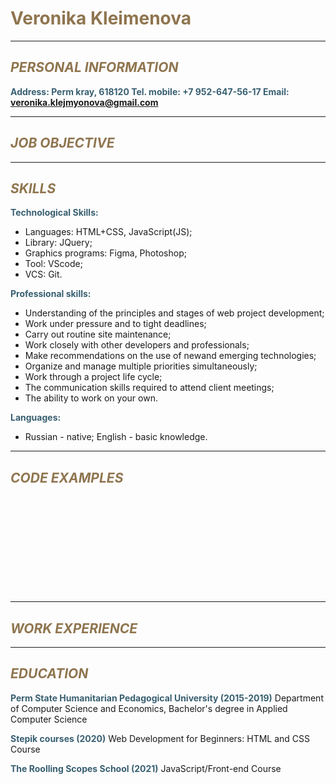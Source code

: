 # **<span style="color:#8f754f"> Veronika Kleimenova</span>**
***
## ***<span style="color:#8f754f">PERSONAL INFORMATION</span>***
**<span style="color:#385f71"> Address: Perm kray, 618120 
Tel. mobile: +7 952-647-56-17
Email: veronika.klejmyonova@gmail.com</span>**
***
## ***<span style="color:#8f754f">JOB OBJECTIVE</span>***

***
## ***<span style="color:#8f754f">SKILLS</span>***
**<span style="color:#385f71">Technological Skills:</span>**
* Languages: HTML+CSS, JavaScript(JS);
* Library: JQuery;
* Graphics programs: Figma, Photoshop;
* Tool: VScode;
* VCS: Git.

**<span style="color:#385f71">Professional skills:</span>**
* Understanding of the principles and stages of web project development;
* Work under pressure and to tight deadlines;
* Carry out routine site maintenance;
* Work closely with other developers and professionals;
* Make recommendations on the use of newand emerging technologies;
* Organize and manage multiple priorities simultaneously;
* Work through a project life cycle;
* The communication skills required to attend client meetings;
* The ability to work on your own.

**<span style="color:#385f71">Languages:</span>**
* Russian - native; English - basic knowledge.
***

## ***<span style="color:#8f754f">CODE EXAMPLES</span>***
```












```
***
## ***<span style="color:#8f754f">WORK EXPERIENCE</span>***
***


## ***<span style="color:#8f754f">EDUCATION</span>***
**<span style="color:#385f71">Perm State Humanitarian Pedagogical University (2015-2019)</span>**
Department of Computer Science and Economics,
Bachelor's degree in Applied Computer Science

**<span style="color:#385f71">Stepik courses (2020)</span>**
Web Development for Beginners: HTML and CSS Course

**<span style="color:#385f71">The Roolling Scopes School (2021)</span>**
JavaScript/Front-end Course